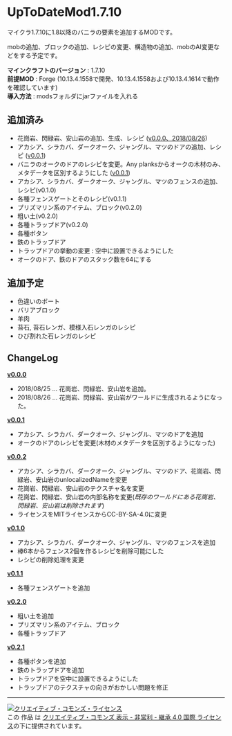 # UpToDateMod1.7.10
マイクラ1.7.10に1.8以降のバニラの要素を追加するMODです。

mobの追加、ブロックの追加、レシピの変更、構造物の追加、mobのAI変更などをする予定です。

**マインクラフトのバージョン** : 1.7.10 \
**前提MOD** : Forge (10.13.4.1558で開発、10.13.4.1558および10.13.4.1614で動作を確認しています) \
**導入方法** : modsフォルダにjarファイルを入れる

## 追加済み
 - 花崗岩、閃緑岩、安山岩の追加、生成、レシピ ([v0.0.0、2018/08/26](https://github.com/yuma140902/UpToDateMod1.7.10/releases/tag/v0.0.0_2018-08-26))
 - アカシア、シラカバ、ダークオーク、ジャングル、マツのドアの追加、レシピ ([v0.0.1](https://github.com/yuma140902/UpToDateMod1.7.10/releases/tag/v0.0.1))
 - バニラのオークのドアのレシピを変更。Any planksからオークの木材のみ、メタデータを区別するようにした ([v0.0.1](https://github.com/yuma140902/UpToDateMod1.7.10/releases/tag/v0.0.1))
 - アカシア、シラカバ、ダークオーク、ジャングル、マツのフェンスの追加、レシピ(v0.1.0)
 - 各種フェンスゲートとそのレシピ(v0.1.1)
 - プリズマリン系のアイテム、ブロック(v0.2.0)
 - 粗い土(v0.2.0)
 - 各種トラップドア(v0.2.0)
 - 各種ボタン
 - 鉄のトラップドア
 - トラップドアの挙動の変更 : 空中に設置できるようにした
 - オークのドア、鉄のドアのスタック数を64にする

## 追加予定
 - 色違いのボート
 - バリアブロック
 - 羊肉
 - 苔石, 苔石レンガ、模様入石レンガのレシピ
 - ひび割れた石レンガのレシピ
 
 

## ChangeLog
**[v0.0.0](https://github.com/yuma140902/UpToDateMod1.7.10/releases/tag/v0.0.0_2018-08-26)**
 - 2018/08/25 ... 花崗岩、閃緑岩、安山岩を追加。
 - 2018/08/26 ... 花崗岩、閃緑岩、安山岩がワールドに生成されるようになった。
 
**[v0.0.1](https://github.com/yuma140902/UpToDateMod1.7.10/releases/tag/v0.0.1)**
 - アカシア、シラカバ、ダークオーク、ジャングル、マツのドアを追加
 - オークのドアのレシピを変更(木材のメタデータを区別するようになった)

**[v0.0.2](https://github.com/yuma140902/UpToDateMod1.7.10/releases/tag/v0.0.2)**
 - アカシア、シラカバ、ダークオーク、ジャングル、マツのドア、花崗岩、閃緑岩、安山岩のunlocalizedNameを変更
 - 花崗岩、閃緑岩、安山岩のテクスチャ名を変更
 - 花崗岩、閃緑岩、安山岩の内部名称を変更(*既存のワールドにある花崗岩、閃緑岩、安山岩は削除されます*)
 - ライセンスをMITライセンスからCC-BY-SA-4.0に変更
 
**[v0.1.0](https://github.com/yuma140902/UpToDateMod1.7.10/releases/tag/v0.1.0)**
 - アカシア、シラカバ、ダークオーク、ジャングル、マツのフェンスを追加
 - 棒6本からフェンス2個を作るレシピを削除可能にした
 - レシピの削除処理を変更
 
**[v0.1.1](https://github.com/yuma140902/UpToDateMod1.7.10/releases/tag/v0.1.1)**
 - 各種フェンスゲートを追加

**[v0.2.0](https://github.com/yuma140902/UpToDateMod1.7.10/releases/tag/v0.2.0)**
 - 粗い土を追加
 - プリズマリン系のアイテム、ブロック
 - 各種トラップドア

**[v0.2.1](https://github.com/yuma140902/UpToDateMod1.7.10/releases/tag/v0.2.1)**
 - 各種ボタンを追加
 - 鉄のトラップドアを追加
 - トラップドアを空中に設置できるようにした
 - トラップドアのテクスチャの向きがおかしい問題を修正

----

<a rel="license" href="http://creativecommons.org/licenses/by-nc-sa/4.0/"><img alt="クリエイティブ・コモンズ・ライセンス" style="border-width:0" src="https://i.creativecommons.org/l/by-nc-sa/4.0/88x31.png" /></a><br />この 作品 は <a rel="license" href="http://creativecommons.org/licenses/by-nc-sa/4.0/">クリエイティブ・コモンズ 表示 - 非営利 - 継承 4.0 国際 ライセンス</a>の下に提供されています。
